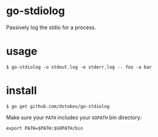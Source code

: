 go-stdiolog
===========

Passively log the stdio for a process.

usage
=====

```shell
$ go-stdiolog -o stdout.log -e stderr.log -- foo -a bar
```

install
=======
```shell
$ go get github.com/dstokes/go-stdiolog
```

Make sure your `PATH` includes your `GOPATH` bin directory:

```shell
export PATH=$PATH:$GOPATH/bin
```
